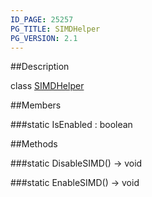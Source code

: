 ```yaml
---
ID_PAGE: 25257
PG_TITLE: SIMDHelper
PG_VERSION: 2.1
---
```

##Description

class [SIMDHelper](/classes/2.2-alpha/SIMDHelper)



##Members

###static IsEnabled : boolean



##Methods

###static DisableSIMD() &rarr; void


###static EnableSIMD() &rarr; void


